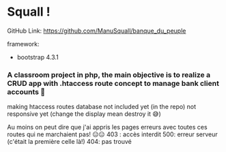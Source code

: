 # Squall !

GitHub Link: https://github.com/ManuSquall/banque_du_peuple

framework:
* bootstrap 4.3.1

### A classroom project in php, the main objective is to realize a CRUD app with .htaccess route concept to manage bank client accounts 🤑


making htaccess routes
database not included yet (in the repo)
not responsive yet (change the display mean destroy it 😅)




Au moins on peut dire que j'ai appris les pages erreurs avec toutes ces routes qui ne marchaient pas! 😑😑
403 : accès interdit
500: erreur serveur (c'était la première celle là!)
404: pas trouvé